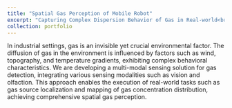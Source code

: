 ```yaml
---
title: "Spatial Gas Perception of Mobile Robot"
excerpt: "Capturing Complex Dispersion Behavior of Gas in Real-world<br/><img src='/images/spatialgasperc.png'>"
collection: portfolio
---
```


In industrial settings, gas is an invisible yet crucial environmental factor. The diffusion of gas in the environment is influenced by factors such as wind, topography, and temperature gradients, exhibiting complex behavioral characteristics. We are developing a multi-modal sensing solution for gas detection, integrating various sensing modalities such as vision and olfaction. This approach enables the execution of real-world tasks such as gas source localization and mapping of gas concentration distribution, achieving comprehensive spatial gas perception.
